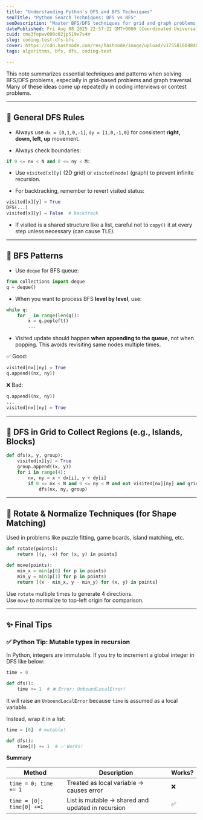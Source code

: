 ```yaml
---
title: "Understanding Python's DFS and BFS Techniques"
seoTitle: "Python Search Techniques: DFS vs BFS"
seoDescription: "Master BFS/DFS techniques for grid and graph problems to excel in coding interviews and contests"
datePublished: Fri Aug 08 2025 22:57:22 GMT+0000 (Coordinated Universal Time)
cuid: cme3fepwv000c02jp519e7s4m
slug: coding-test-dfs-bfs
cover: https://cdn.hashnode.com/res/hashnode/image/upload/v1755816048402/7d5d07c7-d8bc-42e1-9bdb-035e7cdaa056.png
tags: algorithms, bfs, dfs, coding-test

---
```


This note summarizes essential techniques and patterns when solving BFS/DFS problems, especially in grid-based problems and graph traversal. Many of these ideas come up repeatedly in coding interviews or contest problems.

---

## 🚩 General DFS Rules

* Always use `dx = [0,1,0,-1]`, `dy = [1,0,-1,0]` for consistent **right, down, left, up** movement.
    
* Always check boundaries:
    

```python
if 0 <= nx < N and 0 <= ny < M:
```

* Use `visited[x][y]` (2D grid) or `visited[node]` (graph) to prevent infinite recursion.
    
* For backtracking, remember to revert visited status:
    

```python
visited[x][y] = True
DFS(...)
visited[x][y] = False  # backtrack
```

* If visited is a shared structure like a list, careful not to `copy()` it at every step unless necessary (can cause TLE).
    

---

## 🚩 BFS Patterns

* Use `deque` for BFS queue:
    

```python
from collections import deque
q = deque()
```

* When you want to process BFS **level by level**, use:
    

```python
while q:
    for _ in range(len(q)):
        x = q.popleft()
        ...
```

* Visited update should happen **when appending to the queue**, not when popping. This avoids revisiting same nodes multiple times.
    

✅ Good:

```python
visited[nx][ny] = True
q.append((nx, ny))
```

❌ Bad:

```python
q.append((nx, ny))
...
visited[nx][ny] = True
```

---

## 🚩 DFS in Grid to Collect Regions (e.g., Islands, Blocks)

```python
def dfs(x, y, group):
    visited[x][y] = True
    group.append((x, y))
    for i in range(4):
        nx, ny = x + dx[i], y + dy[i]
        if 0 <= nx < N and 0 <= ny < M and not visited[nx][ny] and grid[nx][ny] == 1:
            dfs(nx, ny, group)
```

---

## 🔄 Rotate & Normalize Techniques (for Shape Matching)

Used in problems like puzzle fitting, game boards, island matching, etc.

```python
def rotate(points):
    return [(y, -x) for (x, y) in points]

def move(points):
    min_x = min(p[0] for p in points)
    min_y = min(p[1] for p in points)
    return [(x - min_x, y - min_y) for (x, y) in points]
```

Use `rotate` multiple times to generate 4 directions.  
Use `move` to normalize to top-left origin for comparison.

---

## ✨ Final Tips

### ✅ Python Tip: Mutable types in recursion

In Python, integers are immutable. If you try to increment a global integer in DFS like below:

```python
time = 0

def dfs():
    time += 1  # ❌ Error: UnboundLocalError!
```

It will raise an `UnboundLocalError` because `time` is assumed as a local variable.

Instead, wrap it in a list:

```python
time = [0]  # mutable!

def dfs():
    time[0] += 1  # ✅ Works!
```

**Summary**

| Method | Description | Works? |
| --- | --- | --- |
| `time = 0; time += 1` | Treated as local variable → causes error | ❌ |
| `time = [0]; time[0] +=1` | List is mutable → shared and updated in recursion | ✅ |